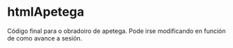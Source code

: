 # htmlApetega
Código final para o obradoiro de apetega. Pode irse modificando en función de como avance a sesión.
